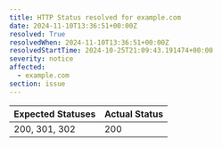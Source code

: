 ```yaml
---
title: HTTP Status resolved for example.com
date: 2024-11-10T13:36:51+00:00Z
resolved: True
resolvedWhen: 2024-11-10T13:36:51+00:00Z
resolvedStartTime: 2024-10-25T21:09:43.191474+00:00
severity: notice
affected:
  - example.com
section: issue
---
```


| Expected Statuses | Actual Status  |
|-------------------|----------------|
| 200, 301, 302 | 200 |
